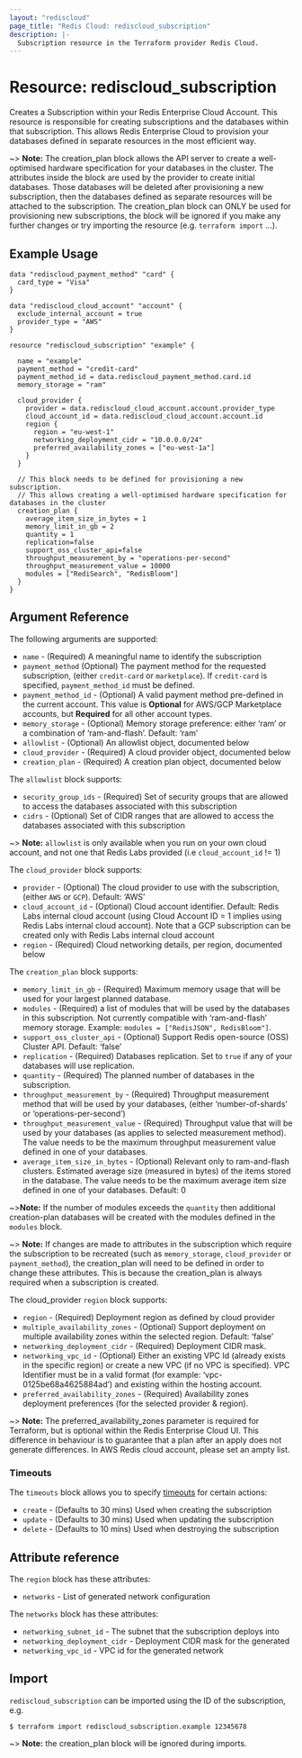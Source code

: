 ```yaml
---
layout: "rediscloud"
page_title: "Redis Cloud: rediscloud_subscription"
description: |-
  Subscription resource in the Terraform provider Redis Cloud.
---
```


# Resource: rediscloud_subscription

Creates a Subscription within your Redis Enterprise Cloud Account.
This resource is responsible for creating subscriptions and the databases within
 that subscription. This allows Redis Enterprise Cloud to provision
your databases defined in separate resources in the most efficient way.

~> **Note:** The creation_plan block allows the API server to create a well-optimised hardware specification for your databases in the cluster.
The attributes inside the block are used by the provider to create initial 
databases. Those databases will be deleted after provisioning a new 
subscription, then the databases defined as separate resources will be attached to 
the subscription. The creation_plan block can ONLY be used for provisioning new 
subscriptions, the block will be ignored if you make any further changes or try importing the resource (e.g. `terraform import` ...).  

## Example Usage

```hcl
data "rediscloud_payment_method" "card" {
  card_type = "Visa"
}

data "rediscloud_cloud_account" "account" {
  exclude_internal_account = true
  provider_type = "AWS"
}

resource "rediscloud_subscription" "example" {

  name = "example"
  payment_method = "credit-card"
  payment_method_id = data.rediscloud_payment_method.card.id
  memory_storage = "ram"

  cloud_provider {
    provider = data.rediscloud_cloud_account.account.provider_type
    cloud_account_id = data.rediscloud_cloud_account.account.id
    region {
      region = "eu-west-1"
      networking_deployment_cidr = "10.0.0.0/24"
      preferred_availability_zones = ["eu-west-1a"]
    }
  }

  // This block needs to be defined for provisioning a new subscription.
  // This allows creating a well-optimised hardware specification for databases in the cluster
  creation_plan {
    average_item_size_in_bytes = 1
    memory_limit_in_gb = 2
    quantity = 1
    replication=false
    support_oss_cluster_api=false
    throughput_measurement_by = "operations-per-second"
    throughput_measurement_value = 10000
    modules = ["RediSearch", "RedisBloom"]
  }
}
```

## Argument Reference

The following arguments are supported:

* `name` - (Required) A meaningful name to identify the subscription
* `payment_method` (Optional) The payment method for the requested subscription, (either `credit-card` or `marketplace`). If `credit-card` is specified, `payment_method_id` must be defined.
* `payment_method_id` - (Optional) A valid payment method pre-defined in the current account. This value is __Optional__ for AWS/GCP Marketplace accounts, but __Required__ for all other account types. 
* `memory_storage` - (Optional) Memory storage preference: either ‘ram’ or a combination of ‘ram-and-flash’. Default: ‘ram’
* `allowlist` - (Optional) An allowlist object, documented below 
* `cloud_provider` - (Required) A cloud provider object, documented below 
* `creation_plan` - (Required) A creation plan object, documented below

The `allowlist` block supports:

* `security_group_ids` - (Required) Set of security groups that are allowed to access the databases associated with this subscription
* `cidrs` - (Optional) Set of CIDR ranges that are allowed to access the databases associated with this subscription

~> **Note:** `allowlist` is only available when you run on your own cloud account, and not one that Redis Labs provided (i.e `cloud_account_id` != 1)

The `cloud_provider` block supports:

* `provider` - (Optional) The cloud provider to use with the subscription, (either `AWS` or `GCP`). Default: ‘AWS’
* `cloud_account_id` - (Optional) Cloud account identifier. Default: Redis Labs internal cloud account
(using Cloud Account ID = 1 implies using Redis Labs internal cloud account). Note that a GCP subscription can be created
only with Redis Labs internal cloud account
* `region` - (Required) Cloud networking details, per region, documented below

The `creation_plan` block supports:

* `memory_limit_in_gb` - (Required) Maximum memory usage that will be used for your largest planned database.
* `modules` - (Required) a list of modules that will be used by the databases in this subscription. Not currently compatible with ‘ram-and-flash’ memory storage.
Example: `modules = ["RedisJSON", RedisBloom"]`.
* `support_oss_cluster_api` - (Optional) Support Redis open-source (OSS) Cluster API. Default: ‘false’
* `replication` - (Required) Databases replication. Set to `true` if any of your databases will use replication.
* `quantity` - (Required) The planned number of databases in the subscription.
* `throughput_measurement_by` - (Required) Throughput measurement method that will be used by your databases, (either ‘number-of-shards’ or ‘operations-per-second’)
* `throughput_measurement_value` - (Required) Throughput value that will be used by your databases (as applies to selected measurement method). The value needs to be the maximum throughput measurement value 
defined in one of your databases.
* `average_item_size_in_bytes` - (Optional) Relevant only to ram-and-flash clusters. 
Estimated average size (measured in bytes) of the items stored in the database. The value needs to 
be the maximum average item size defined in one of your databases.  Default: 0

~>**Note:** If the number of modules exceeds the `quantity` then additional creation-plan databases will be created with the modules defined in the `modules` block.

~> **Note:** If changes are made to attributes in the subscription which require the subscription to be recreated (such as `memory_storage`, `cloud_provider` or `payment_method`), the creation_plan will need to be defined in order to change these attributes. This is because the creation_plan is always required when a subscription is created.

The cloud_provider `region` block supports:

* `region` - (Required) Deployment region as defined by cloud provider
* `multiple_availability_zones` - (Optional) Support deployment on multiple availability zones within the selected region. Default: ‘false’
* `networking_deployment_cidr` - (Required) Deployment CIDR mask.
* `networking_vpc_id` - (Optional) Either an existing VPC Id (already exists in the specific region) or create a new VPC
(if no VPC is specified). VPC Identifier must be in a valid format (for example: ‘vpc-0125be68a4625884ad’) and existing
within the hosting account.
* `preferred_availability_zones` - (Required) Availability zones deployment preferences (for the selected provider & region).

~> **Note:** The preferred_availability_zones parameter is required for Terraform, but is optional within the Redis Enterprise Cloud UI. 
This difference in behaviour is to guarantee that a plan after an apply does not generate differences. In AWS Redis cloud account, please set an ampty list.

### Timeouts

The `timeouts` block allows you to specify [timeouts](https://www.terraform.io/docs/configuration/resources.html#timeouts) for certain actions:

* `create` - (Defaults to 30 mins) Used when creating the subscription
* `update` - (Defaults to 30 mins) Used when updating the subscription
* `delete` - (Defaults to 10 mins) Used when destroying the subscription

## Attribute reference

The `region` block has these attributes:

* `networks` - List of generated network configuration

The `networks` block has these attributes:

* `networking_subnet_id` - The subnet that the subscription deploys into
* `networking_deployment_cidr` - Deployment CIDR mask for the generated
* `networking_vpc_id` - VPC id for the generated network

## Import

`rediscloud_subscription` can be imported using the ID of the subscription, e.g.

```
$ terraform import rediscloud_subscription.example 12345678
```

~> **Note:** the creation_plan block will be ignored during imports.

